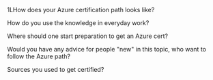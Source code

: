 1LHow does your Azure certification path looks like?

How do you use the knowledge in everyday work?

Where should one start preparation to get an Azure cert?

Would you have any advice for people "new" in this topic, who want to follow the Azure path?

Sources you used to get certified?